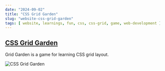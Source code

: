 ```yaml
---
date: "2024-09-02"
title: "CSS Grid Garden"
slug: "website-css-grid-garden"
tags: [ website, learnings, fun, css, css-grid, game, web-development ]
---
```




## [CSS Grid Garden][1]

Grid Garden is a game for learning CSS grid layout.

![CSS Grid Garden][2]



  [1]: https://cssgridgarden.com/
  [2]: https://github.com/thomaspark/gridgarden/raw/master/images/screenshot.png

